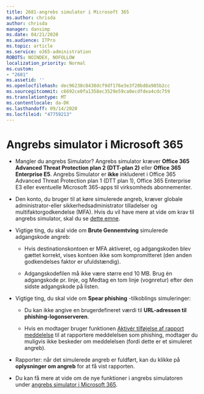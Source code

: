 ```yaml
---
title: 2681-angrebs simulator i Microsoft 365
ms.author: chrisda
author: chrisda
manager: dansimp
ms.date: 04/21/2020
ms.audience: ITPro
ms.topic: article
ms.service: o365-administration
ROBOTS: NOINDEX, NOFOLLOW
localization_priority: Normal
ms.custom:
- "2681"
ms.assetid: ''
ms.openlocfilehash: dec96238c8438dcf9df176e3e3f20bd8a985b2cc
ms.sourcegitcommit: c6692ce0fa1358ec3529e59ca0ecdfdea4cdc759
ms.translationtype: MT
ms.contentlocale: da-DK
ms.lasthandoff: 09/14/2020
ms.locfileid: "47759213"
---
```

# <a name="attack-simulator-in-microsoft-365"></a>Angrebs simulator i Microsoft 365

- Mangler du angrebs Simulator? Angrebs simulator kræver **Office 365 Advanced Threat Protection plan 2 (DTT-plan 2)** eller **Office 365 Enterprise E5**. Angrebs Simulator er **ikke** inkluderet i Office 365 Advanced Threat Protection plan 1 (DTT plan 1), Office 365 Enterprise E3 eller eventuelle Microsoft 365-apps til virksomheds abonnementer.

- Den konto, du bruger til at køre simulerede angreb, kræver globale administrator-eller sikkerhedsadministrator tilladelser og multifaktorgodkendelse (MFA). Hvis du vil have mere at vide om krav til angrebs simulator, skal du se [dette emne](https://docs.microsoft.com/microsoft-365/security/office-365-security/attack-simulator).

- Vigtige ting, du skal vide om **Brute Gennemtving** simulerede adgangskode angreb:

  - Hvis destinationskontoen er MFA aktiveret, og adgangskoden blev gættet korrekt, vises kontoen ikke som kompromitteret (den anden godkendelses faktor er ufuldstændig).

  - Adgangskodefilen må ikke være større end 10 MB. Brug én adgangskode pr. linje, og Medtag en tom linje (vognretur) efter den sidste adgangskode på listen.

- Vigtige ting, du skal vide om **Spear phishing** -tilkoblings simuleringer:

  - Du kan ikke angive en brugerdefineret værdi til **URL-adressen til phishing-logonserveren**.

  - Hvis en modtager bruger funktionen [Aktivér tilføjelse af rapport meddelelse](https://docs.microsoft.com/microsoft-365/security/office-365-security/enable-the-report-message-add-in) til at rapportere meddelelsen som phishing, modtager du muligvis ikke beskeder om meddelelsen (fordi dette er et simuleret angreb).

- Rapporter: når det simulerede angreb er fuldført, kan du klikke på **oplysninger om angreb** for at få vist rapporten.

- Du kan få mere at vide om de nye funktioner i angrebs simulatoren under [angrebs simulator i Microsoft 365](https://docs.microsoft.com/microsoft-365/security/office-365-security/attack-simulator).
